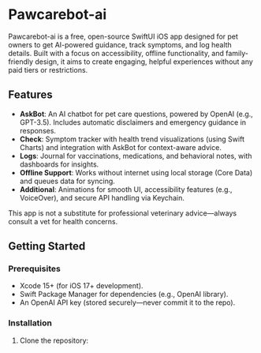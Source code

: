 # Pawcarebot-ai

Pawcarebot-ai is a free, open-source SwiftUI iOS app designed for pet owners to get AI-powered guidance, track symptoms, and log health details. Built with a focus on accessibility, offline functionality, and family-friendly design, it aims to create engaging, helpful experiences without any paid tiers or restrictions.

## Features

- **AskBot**: An AI chatbot for pet care questions, powered by OpenAI (e.g., GPT-3.5). Includes automatic disclaimers and emergency guidance in responses.
- **Check**: Symptom tracker with health trend visualizations (using Swift Charts) and integration with AskBot for context-aware advice.
- **Logs**: Journal for vaccinations, medications, and behavioral notes, with dashboards for insights.
- **Offline Support**: Works without internet using local storage (Core Data) and queues data for syncing.
- **Additional**: Animations for smooth UI, accessibility features (e.g., VoiceOver), and secure API handling via Keychain.

This app is not a substitute for professional veterinary advice—always consult a vet for health concerns.

## Getting Started

### Prerequisites
- Xcode 15+ (for iOS 17+ development).
- Swift Package Manager for dependencies (e.g., OpenAI library).
- An OpenAI API key (stored securely—never commit it to the repo).

### Installation
1. Clone the repository:

